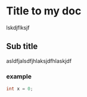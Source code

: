 
# Title to my doc
lskdjflksjf

## Sub title

asldfjalsdfjhlaksjdfhlaskjdf
### example

```cpp 
int x = 0;
```
